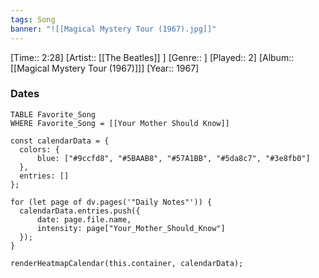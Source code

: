 ```yaml
---
tags: Song  
banner: "![[Magical Mystery Tour (1967).jpg]]"
---
```

[Time:: 2:28]
[Artist:: [[The Beatles]] ]
[Genre:: ]
[Played:: 2]
[Album:: [[Magical Mystery Tour (1967)]]]
[Year:: 1967]
### Dates
````dataview
TABLE Favorite_Song
WHERE Favorite_Song = [[Your Mother Should Know]]
````
  ```dataviewjs
const calendarData = { 
	colors: { 
		blue: ["#9ccfd8", "#5BAAB8", "#57A1BB", "#5da8c7", "#3e8fb0"] 
	}, 
	entries: [] 
}; 

for (let page of dv.pages('"Daily Notes"')) { 
	calendarData.entries.push({ 
		date: page.file.name, 
		intensity: page["Your_Mother_Should_Know"]
	}); 
} 

renderHeatmapCalendar(this.container, calendarData);
```
